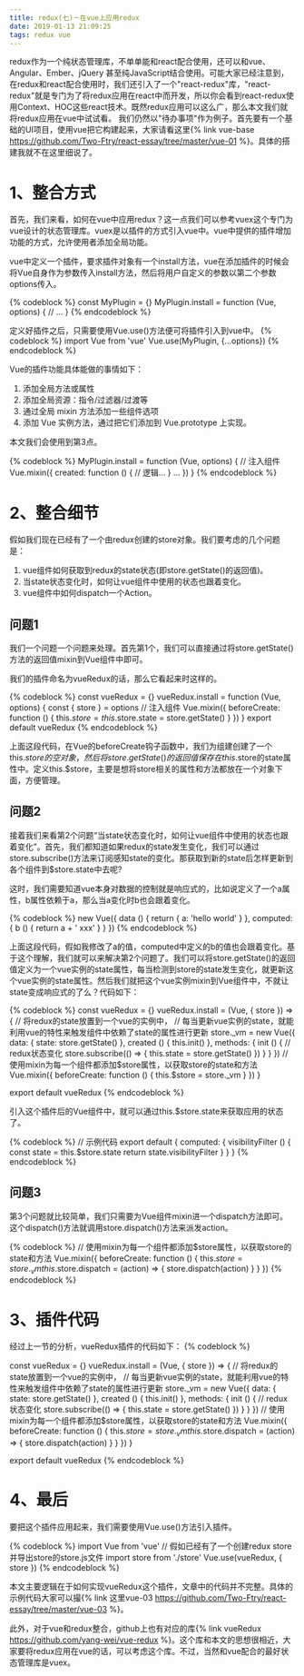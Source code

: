 ```yaml
---
title: redux(七)－在vue上应用redux
date: 2019-01-13 21:09:25
tags: redux vue
---
```


redux作为一个纯状态管理库，不单单能和react配合使用，还可以和vue、Angular、Ember、jQuery 甚至纯JavaScript结合使用。可能大家已经注意到，在redux和react配合使用时，我们还引入了一个"react-redux"库，"react-redux"就是专门为了将redux应用在react中而开发，所以你会看到react-redux使用Context、HOC这些react技术。既然redux应用可以这么广，那么本文我们就将redux应用在vue中试试看。
我们仍然以"待办事项"作为例子。首先要有一个基础的UI项目，使用vue把它构建起来，大家请看这里{% link vue-base https://github.com/Two-Ftry/react-essay/tree/master/vue-01 %}。具体的搭建我就不在这里细说了。

# 1、整合方式

首先，我们来看，如何在vue中应用redux？这一点我们可以参考vuex这个专门为vue设计的状态管理库。vuex是以插件的方式引入vue中。vue中提供的插件增加功能的方式，允许使用者添加全局功能。

vue中定义一个插件，要求插件对象有一个install方法，vue在添加插件的时候会将Vue自身作为参数传入install方法，然后将用户自定义的参数以第二个参数options传入。

{% codeblock %}
const MyPlugin = {}
MyPlugin.install = function (Vue, options) {
    // ...
}
{% endcodeblock %}

定义好插件之后，只需要使用Vue.use()方法便可将插件引入到vue中。
{% codeblock %}
import Vue from 'vue'
Vue.use(MyPlugin, {...options})
{% endcodeblock %}

Vue的插件功能具体能做的事情如下：
1. 添加全局方法或属性
2. 添加全局资源：指令/过滤器/过渡等
3. 通过全局 mixin 方法添加一些组件选项
4. 添加 Vue 实例方法，通过把它们添加到 Vue.prototype 上实现。

本文我们会使用到第3点。

{% codeblock %}
MyPlugin.install = function (Vue, options) {
  // 注入组件
  Vue.mixin({
    created: function () {
      // 逻辑...
    }
    ...
  })
}
{% endcodeblock %}

# 2、整合细节

假如我们现在已经有了一个由redux创建的store对象。我们要考虑的几个问题是：

1. vue组件如何获取到redux的state状态(即store.getState()的返回值)。
2. 当state状态变化时，如何让vue组件中使用的状态也跟着变化。
3. vue组件中如何dispatch一个Action。

## 问题1
我们一个问题一个问题来处理。首先第1个，我们可以直接通过将store.getState()方法的返回值mixin到Vue组件中即可。

我们的插件命名为vueRedux的话，那么它看起来时这样的。

{% codeblock %}
const vueRedux = {}
vueRedux.install = function (Vue, options) {
  const { store } = options 
  // 注入组件
  Vue.mixin({
    beforeCreate: function () {
      this.$store = {}
      this.$store.state = store.getState()
    }
  })
}
export default vueRedux
{% endcodeblock %}

上面这段代码，在Vue的beforeCreate钩子函数中，我们为组建创建了一个this.$store的空对象，然后将store.getState()的返回值保存在this.$store的state属性中。定义this.$store，主要是想将store相关的属性和方法都放在一个对象下面，方便管理。

## 问题2

接着我们来看第2个问题“当state状态变化时，如何让vue组件中使用的状态也跟着变化”。首先，我们都知道如果redux的state发生变化，我们可以通过store.subscribe()方法来订阅感知state的变化。那获取到新的state后怎样更新到各个组件到$store.state中去呢?

这时，我们需要知道vue本身对数据的控制就是响应式的，比如说定义了一个a属性，b属性依赖于a，那么当a变化时b也会跟着变化。

{% codeblock %}
new Vue({
    data () {
        return {
            a: 'hello world'
        }
    },
    computed: {
        b () {
            return a + ' xxx'
        }
    }
})
{% endcodeblock %}

上面这段代码，假如我修改了a的值，computed中定义的b的值也会跟着变化。基于这个理解，我们就可以来解决第2个问题了。我们可以将store.getState()的返回值定义为一个vue实例的state属性，每当检测到store的state发生变化，就更新这个vue实例的state属性。然后我们就把这个vue实例mixin到Vue组件中，不就让state变成响应式的了么？代码如下：

{% codeblock %}
const vueRedux = {}
vueRedux.install = (Vue, { store }) => {
    // 将redux的state放置到一个vue的实例中，
    // 每当更新vue实例的state，就能利用vue的特性来触发组件中依赖了state的属性进行更新
    store._vm = new Vue({
        data: {
          state: store.getState()
        },
        created () {
            this.init()
        },
        methods: {
            init () {
                // redux状态变化
                store.subscribe(() => {
                    this.state = store.getState()
                })
            }
        }
    })
    // 使用mixin为每一个组件都添加$store属性，以获取store的state和方法
    Vue.mixin({
        beforeCreate: function () {
            this.$store = store._vm
        }
    })
}

export default vueRedux
{% endcodeblock %}

引入这个插件后的Vue组件中，就可以通过this.$store.state来获取应用的状态了。

{% codeblock %}
// 示例代码
export default {
 computed: {
     visibilityFilter () {
         const state = this.$store.state
         return state.visibilityFilter
     }
 }
}
{% endcodeblock %}

## 问题3

第3个问题就比较简单，我们只需要为Vue组件mixin进一个dispatch方法即可。这个dispatch()方法就调用store.dispatch()方法来派发action。

{% codeblock %}
// 使用mixin为每一个组件都添加$store属性，以获取store的state和方法
    Vue.mixin({
        beforeCreate: function () {
            this.$store = store._vm
            this.$store.dispatch = (action) => {
                store.dispatch(action)
            }
        }
    })
{% endcodeblock %}

# 3、插件代码
经过上一节的分析，vueRedux插件的代码如下：
{% codeblock %}

const vueRedux = {}
vueRedux.install = (Vue, { store }) => {
    // 将redux的state放置到一个vue的实例中，
    // 每当更新vue实例的state，就能利用vue的特性来触发组件中依赖了state的属性进行更新
    store._vm = new Vue({
        data: {
          state: store.getState()
        },
        created () {
            this.init()
        },
        methods: {
            init () {
                // redux状态变化
                store.subscribe(() => {
                    this.state = store.getState()
                })
            }
        }
    })
    // 使用mixin为每一个组件都添加$store属性，以获取store的state和方法
    Vue.mixin({
        beforeCreate: function () {
            this.$store = store._vm
            this.$store.dispatch = (action) => {
                store.dispatch(action)
            }
        }
    })
}

export default vueRedux
{% endcodeblock %}

# 4、最后

要把这个插件应用起来，我们需要使用Vue.use()方法引入插件。

{% codeblock %}
import Vue from 'vue'
// 假如已经有了一个创建redux store并导出store的store.js文件
import store from './store'
Vue.use(vueRedux, { store })
{% endcodeblock %}

本文主要逻辑在于如何实现vueRedux这个插件，文章中的代码并不完整。具体的示例代码大家可以撮{% link 这里vue-03 https://github.com/Two-Ftry/react-essay/tree/master/vue-03  %}。

此外，对于vue和redux整合，github上也有对应的库{% link vueRedux https://github.com/yang-wei/vue-redux %}。这个库和本文的思想很相近，大家要将redux应用在vue的话，可以考虑这个库。不过，当然和vue配合的最好状态管理库是vuex。